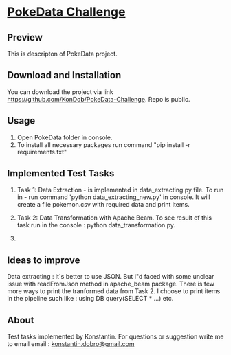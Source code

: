 # [PokeData Challenge](https://github.com/KonDob/PokeData-Challenge)


## Preview
This is descripton of PokeData project. 

## Download and Installation

You can download the project via link https://github.com/KonDob/PokeData-Challenge.
Repo is public.

## Usage
1) Open PokeData folder in console. 
2) To install all necessary packages run command "pip install -r requirements.txt"

## Implemented Test Tasks
1) Task 1: Data Extraction - is implemented in data_extracting.py file. 
    To run in - run command 'python data_extracting_new.py' in console.
    It will create a file pokemon.csv with required data and print items.
   
2) Task 2: Data Transformation with Apache Beam.
    To see result of this task run in the console : python data_transformation.py.
   
3) 
    


## Ideas to improve

Data extracting : it`s better to use JSON. But I"d faced with some  unclear
issue with readFromJson method in apache_beam package. 
There is few more ways to print the tranformed data from Task 2. I choose to print
items in the pipeline such like : using DB query(SELECT * ...) etc.


## About

Test tasks implemented by Konstantin. For questions or suggestion write me to email
email : konstantin.dobro@gmail.com
